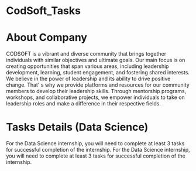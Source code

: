 # CodSoft_Tasks
# About Company
CODSOFT is a vibrant and diverse community that brings
together individuals with similar objectives and ultimate goals.
Our main focus is on creating opportunities that span various
areas, including leadership development, learning, student
engagement, and fostering shared interests.
We believe in the power of leadership and its ability to drive
positive change. That'
s why we provide platforms and resources
for our community members to develop their leadership skills.
Through mentorship programs, workshops, and collaborative
projects, we empower individuals to take on leadership roles
and make a difference in their respective fields.

# Tasks Details (Data Science)
For the Data Science internship, you will need to complete at least 3
tasks for successful completion of the internship.
For the Data Science internship, you will need to complete at least 3 tasks for
successful completion of the internship.
